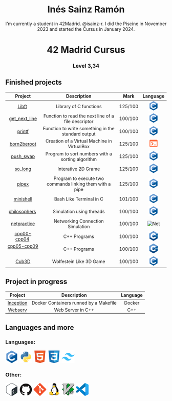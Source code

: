 <h1 align="center">Inés Sainz Ramón</h1>
<p align="center">I'm currently a student in 42Madrid. @isainz-r. I did the Piscine in November 2023 and started the Cursus in January 2024.</p>

<h1 align="center">42 Madrid Cursus</h1>
<h3 align="center">Level 3,34</h3>

<h2 align="left">Finished projects</h2>

|                           Project                            |                        Description                       |  Mark   |                                                               Language                                                               |
| :----------------------------------------------------------: | :------------------------------------------------------: | :-----: | :----------------------------------------------------------------------------------------------------------------------------------: |
|        [Libft](https://github.com/ines-sainz/Libft)          |                   Library of C functions                 | 125/100 |          <img src="https://github.com/devicons/devicon/blob/v2.16.0/icons/c/c-original.svg" width="30" height="30" alt="C">          |
| [get_next_line](https://github.com/ines-sainz/Get_Next_Line) |    Function to read the next line of a file descriptor   | 100/100 |          <img src="https://github.com/devicons/devicon/blob/v2.16.0/icons/c/c-original.svg" width="30" height="30" alt="C">          |
|          [printf](https://github.com/ines-sainz/Printf)      |    Function to write something in the standard output    | 100/100 |          <img src="https://github.com/devicons/devicon/blob/v2.16.0/icons/c/c-original.svg" width="30" height="30" alt="C">          |
|                       [born2beroot](#)                       |        Creation of a Virtual Machine in VirtualBox       | 125/100 |          <img src="https://github.com/PKief/vscode-material-icon-theme/blob/main/icons/console.svg" width="30" height="30">          |
|     [push_swap](https://github.com/ines-sainz/Push_Swap)     |     Program to sort numbers with a sorting algorithm     | 125/100 |          <img src="https://github.com/devicons/devicon/blob/v2.16.0/icons/c/c-original.svg" width="30" height="30" alt="C">          |
|       [so_long](https://github.com/ines-sainz/So_Long)       |                    Interative 2D Grame                   | 125/100 |          <img src="https://github.com/devicons/devicon/blob/v2.16.0/icons/c/c-original.svg" width="30" height="30" alt="C">          |
|         [pipex](https://github.com/ines-sainz/Pipex)         | Program to execute two commands linking them with a pipe | 125/100 |          <img src="https://github.com/devicons/devicon/blob/v2.16.0/icons/c/c-original.svg" width="30" height="30" alt="C">          |
|     [minishell](https://github.com/ines-sainz/Minishell)     |                  Bash Like Terminal in C                 | 101/100 |          <img src="https://github.com/devicons/devicon/blob/v2.16.0/icons/c/c-original.svg" width="30" height="30" alt="C">          |
|  [philosophers](https://github.com/ines-sainz/Philosophers)  |                 Simulation using threads                 | 100/100 |          <img src="https://github.com/devicons/devicon/blob/v2.16.0/icons/c/c-original.svg" width="30" height="30" alt="C">          |
|   [netpractice](https://github.com/ines-sainz/Netpractice)   |             Networking Connection Simulation             | 100/100 |     <img src="https://github.com/user-attachments/assets/86728b5a-25cb-4157-bf90-735748ec2906" width="30" height="30" alt="Net">     |
|   [cpp00-cpp04](https://github.com/ines-sainz/cpp_00_to_04)  |                       C++ Programs                       | 100/100 | <img src="https://github.com/devicons/devicon/blob/v2.16.0/icons/cplusplus/cplusplus-original.svg" width="30" height="30" alt="C++"> |
|   [cpp05-cpp09](https://github.com/ines-sainz/cpp_05_to_09)  |                       C++ Programs                       | 100/100 | <img src="https://github.com/devicons/devicon/blob/v2.16.0/icons/cplusplus/cplusplus-original.svg" width="30" height="30" alt="C++"> |
|                          [Cub3D](#)                          |                  Wolfestein Like 3D Game                 | 100/100 |          <img src="https://github.com/devicons/devicon/blob/v2.16.0/icons/c/c-original.svg" width="30" height="30" alt="C">          |

<h2 align="left">Project in progress</h2>

|                           Project                           |               Description              |   Language   |
| :---------------------------------------------------------: | :------------------------------------: | :----------: |
|                      [Inception](#)                         | Docker Containers runned by a Makefile |    Docker    |
|                       [Webserv](#)                          |            Web Server in C++           |      C++     |


<h2 align="left">Languages and more</h2>

<div align="left">
  <h3 align="left">Languages:</h3>
  <img src="https://github.com/devicons/devicon/blob/v2.16.0/icons/c/c-original.svg" width="40" height="40" alt="C"/>
  <img src="https://github.com/devicons/devicon/blob/v2.16.0/icons/python/python-original.svg" width="40" height="40" alt="Python"/>
  <img src="https://github.com/devicons/devicon/blob/v2.16.0/icons/html5/html5-original.svg" width="40" height="40" alt="HTML5"/>
  <img src="https://github.com/devicons/devicon/blob/v2.16.0/icons/css3/css3-original.svg" width="40" height="40" alt="CSS3"/>
  <img src="https://github.com/devicons/devicon/blob/v2.16.0/icons/tailwindcss/tailwindcss-original.svg" width="40" height="40" alt="Tailwindcss"/>

  <h3 align="left">Other:</h3>
  <img src="https://github.com/devicons/devicon/blob/v2.16.0/icons/bash/bash-original.svg" width="40" height="40" alt="Bash"/>
  <img src="https://github.com/devicons/devicon/blob/v2.16.0/icons/github/github-original.svg" width="40" height="40" alt="Github"/>
  <img src="https://github.com/devicons/devicon/blob/v2.16.0/icons/git/git-original.svg" width="40" height="40" alt="Git"/>
  <img src="https://github.com/devicons/devicon/blob/v2.16.0/icons/linux/linux-original.svg" width="40" height="40" alt="Linux"/>
  <img src="https://github.com/devicons/devicon/blob/v2.16.0/icons/vim/vim-original.svg" width="40" height="40" alt="Vim"/>
  <img src="https://github.com/devicons/devicon/blob/v2.16.0/icons/vscode/vscode-original.svg" width="40" height="40" alt="VSCode"/>
</div>
